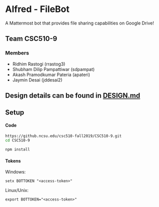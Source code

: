 # Alfred - FileBot

A Mattermost bot that provides file sharing capabilities on Google Drive!

## Team CSC510-9

### Members

* Ridhim Rastogi (rrastog3)
* Shubham Dilip Pampattiwar (sdpampat)
* Akash Pramodkumar Pateria (apateri)
* Jaymin Desai (jddesai2)

## Design details can be found in [DESIGN.md](https://github.ncsu.edu/csc510-fall2019/CSC510-9/blob/master/DESIGN.md)

## Setup

#### Code

```bash
https://github.ncsu.edu/csc510-fall2019/CSC510-9.git
cd CSC510-9

npm install
```

#### Tokens
   
Windows:
```
setx BOTTOKEN "<access-token>"
```

Linux/Unix:
```
export BOTTOKEN="<access-token>"
```
